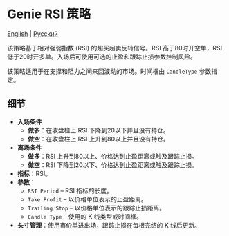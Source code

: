 # Genie RSI 策略
[English](README.md) | [Русский](README_ru.md)

该策略基于相对强弱指数 (RSI) 的超买超卖反转信号。RSI 高于80时开空单，RSI 低于20时开多单。入场后可使用可选的止盈和跟踪止损参数控制风险。

该策略适用于在支撑和阻力之间来回波动的市场。时间框由 `CandleType` 参数指定。

## 细节

- **入场条件**  
  - **做多**：在收盘柱上 RSI 下降到20以下并且没有持仓。  
  - **做空**：在收盘柱上 RSI 上升到80以上并且没有持仓。
- **离场条件**  
  - **做多**：RSI 上升到80以上、价格达到止盈距离或触及跟踪止损。  
  - **做空**：RSI 下降到20以下、价格达到止盈距离或触及跟踪止损。
- **指标**：RSI。
- **参数**：  
  - `RSI Period` – RSI 指标的长度。  
  - `Take Profit` – 以价格单位表示的止盈距离。  
  - `Trailing Stop` – 以价格单位表示的跟踪止损距离。  
  - `Candle Type` – 使用的 K 线类型或时间框。
- **头寸管理**：使用市价单进出场，跟踪止损在每根完结的 K 线后更新。
